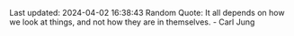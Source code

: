 Last updated: 2024-04-02 16:38:43
Random Quote: It all depends on how we look at things, and not how they are in themselves. - Carl Jung